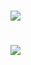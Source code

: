 # ![](http://github-profile-summary-cards.vercel.app/api/cards/repos-per-language?username=Julian-Mostbauer&theme=chartreuse_dark) 
# ![](http://github-profile-summary-cards.vercel.app/api/cards/most-commit-language?username=Julian-Mostbauer&theme=chartreuse_dark) 
